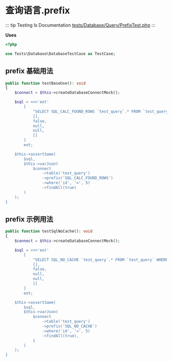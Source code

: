 # 查询语言.prefix

::: tip Testing Is Documentation
[tests/Database/Query/PrefixTest.php](https://github.com/hunzhiwange/framework/blob/master/tests/Database/Query/PrefixTest.php)
:::
    
**Uses**

``` php
<?php

use Tests\Database\DatabaseTestCase as TestCase;
```

## prefix 基础用法

``` php
public function testBaseUse(): void
{
    $connect = $this->createDatabaseConnectMock();

    $sql = <<<'eot'
        [
            "SELECT SQL_CALC_FOUND_ROWS `test_query`.* FROM `test_query` WHERE `test_query`.`id` = 5",
            [],
            false,
            null,
            null,
            []
        ]
        eot;

    $this->assertSame(
        $sql,
        $this->varJson(
            $connect
                ->table('test_query')
                ->prefix('SQL_CALC_FOUND_ROWS')
                ->where('id', '=', 5)
                ->findAll(true)
        )
    );
}
```
    
## prefix 示例用法

``` php
public function testSqlNoCache(): void
{
    $connect = $this->createDatabaseConnectMock();

    $sql = <<<'eot'
        [
            "SELECT SQL_NO_CACHE `test_query`.* FROM `test_query` WHERE `test_query`.`id` = 5",
            [],
            false,
            null,
            null,
            []
        ]
        eot;

    $this->assertSame(
        $sql,
        $this->varJson(
            $connect
                ->table('test_query')
                ->prefix('SQL_NO_CACHE')
                ->where('id', '=', 5)
                ->findAll(true),
            1
        )
    );
}
```